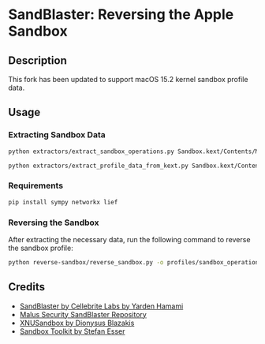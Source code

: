 # SandBlaster: Reversing the Apple Sandbox

## Description

This fork has been updated to support macOS 15.2 kernel sandbox profile data.

## Usage

### Extracting Sandbox Data

```sh
python extractors/extract_sandbox_operations.py Sandbox.kext/Contents/MacOS/Sandbox profiles/sandbox_operations
```

```sh
python extractors/extract_profile_data_from_kext.py Sandbox.kext/Contents/MacOS/Sandbox profiles/profile_data
```

### Requirements
```sh
pip install sympy networkx lief
```

### Reversing the Sandbox

After extracting the necessary data, run the following command to reverse the sandbox profile:

```sh
python reverse-sandbox/reverse_sandbox.py -o profiles/sandbox_operations profiles/profile_data --output profiles/profile_data_reversed
```

## Credits

- [SandBlaster by Cellebrite Labs by Yarden Hamami](https://github.com/cellebrite-labs/sandblaster)
- [Malus Security SandBlaster Repository](https://github.com/malus-security/sandblaster)
- [XNUSandbox by Dionysus Blazakis](https://github.com/dionthegod/XNUSandbox)
- [Sandbox Toolkit by Stefan Esser](https://github.com/sektioneins/sandbox_toolkit)
